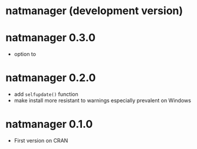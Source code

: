 # natmanager (development version)

# natmanager 0.3.0

* option to 

# natmanager 0.2.0

* add `selfupdate()` function
* make install more resistant to warnings especially prevalent on Windows

# natmanager 0.1.0

* First version on CRAN
